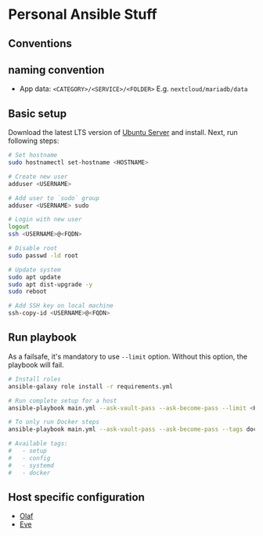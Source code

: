 # Personal Ansible Stuff

## Conventions

## naming convention

- App data: `<CATEGORY>/<SERVICE>/<FOLDER>` E.g. `nextcloud/mariadb/data`

## Basic setup

Download the latest LTS version of [Ubuntu Server](https://ubuntu.com/download/server) and install. Next, run following steps:

```bash
# Set hostname
sudo hostnamectl set-hostname <HOSTNAME>

# Create new user
adduser <USERNAME>

# Add user to `sudo` group
adduser <USERNAME> sudo

# Login with new user
logout
ssh <USERNAME>@<FQDN>

# Disable root
sudo passwd -ld root

# Update system
sudo apt update
sudo apt dist-upgrade -y
sudo reboot

# Add SSH key on local machine
ssh-copy-id <USERNAME>@<FQDN>
```

## Run playbook

As a failsafe, it's mandatory to use `--limit` option.
Without this option, the playbook will fail.

```bash
# Install roles
ansible-galaxy role install -r requirements.yml

# Run complete setup for a host
ansible-playbook main.yml --ask-vault-pass --ask-become-pass --limit <HOSTNAME>

# To only run Docker steps
ansible-playbook main.yml --ask-vault-pass --ask-become-pass --tags docker --limit <HOSTNAME>

# Available tags:
#   - setup
#   - config
#   - systemd
#   - docker
```

## Host specific configuration

- [Olaf](docs/olaf.md)
- [Eve](docs/eve.md)
